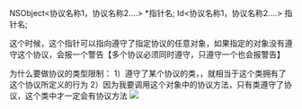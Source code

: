 NSObject<协议名称1，协议名称2….>  *指针名;
Id<协议名称1，协议名称2….>  指针名;

这个时候，这个指针可以指向遵守了指定协议的任意对象，如果指定的对象没有遵守这个协议，会报一个警告【多个协议必须同时遵守，只遵守一个也会报警告】


为什么要做协议的类型限制：
1）遵守了某个协议的类，，就相当于这个类拥有了这个协议所定义的行为
2）因为我要调用这个对象中的协议方法，只有类遵守了协议，这个类中才一定会有协议方法
![](https://tva1.sinaimg.cn/large/0081Kckwly1gly4qhkaw7j309x011weq.jpg)